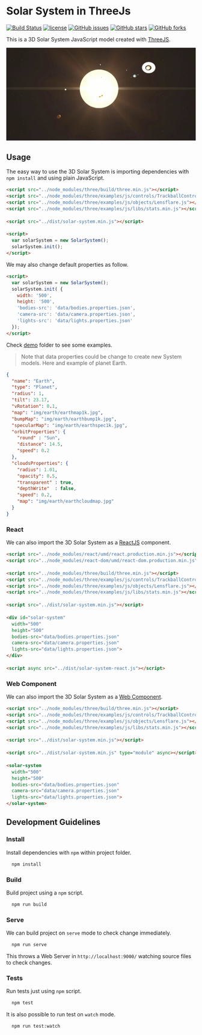# Solar System in ThreeJs

[![Build Status](https://travis-ci.org/kdaimiel/solar-system.svg?branch=develop)](https://travis-ci.org/kdaimiel/solar-system)
[![license](https://img.shields.io/github/license/kdaimiel/solar-system.svg)](https://github.com/kdaimiel/solar-system/blob/master/LICENSE)
[![GitHub issues](https://img.shields.io/github/issues/kdaimiel/solar-system.svg)](https://github.com/kdaimiel/solar-system/issues)
[![GitHub stars](https://img.shields.io/github/stars/kdaimiel/solar-system.svg)](https://github.com/kdaimiel/solar-system/stargazers)
[![GitHub forks](https://img.shields.io/github/forks/kdaimiel/solar-system.svg)](https://github.com/kdaimiel/solar-system/network)

This is a 3D Solar System JavaScript model created with [ThreeJS](https://threejs.org/).

![alt text](media/solar-system.gif)

## Usage

The easy way to use the 3D Solar System is importing dependencies with `npm install` and using plain JavaScript.

```html
<script src="../node_modules/three/build/three.min.js"></script>
<script src="../node_modules/three/examples/js/controls/TrackballControls.js"></script>
<script src="../node_modules/three/examples/js/objects/Lensflare.js"></script>
<script src="../node_modules/three/examples/js/libs/stats.min.js"></script>

<script src="../dist/solar-system.min.js"></script>

<script>
  var solarSystem = new SolarSystem();
  solarSystem.init();
</script>
```

We may also change default properties as follow.

```html
<script>
  var solarSystem = new SolarSystem();
  solarSystem.init( {
    width: '500',
    height: '500',
    'bodies-src': 'data/bodies.properties.json',
    'camera-src': 'data/camera.properties.json',
    'lights-src': 'data/lights.properties.json'
  });
</script>
```

Check [demo](demo) folder to see some examples.

>Note that data properties could be change to create new System models. Here and example of planet Earth.

```json
{
  "name": "Earth",
  "type": "Planet",
  "radius": 1,
  "tilt": 23.17,
  "vRotation": 0.1,
  "map": "img/earth/earthmap1k.jpg",
  "bumpMap": "img/earth/earthbump1k.jpg",
  "specularMap": "img/earth/earthspec1k.jpg",
  "orbitProperties": {
    "round" : "Sun",
    "distance": 14.5,
    "speed": 0.2
  },
  "cloudsProperties": {
    "radius": 1.01,
    "opacity": 0.5,
    "transparent" : true,
    "depthWrite"  : false,
    "speed": 0.2,
    "map": "img/earth/earthcloudmap.jpg"
  }
}
```

### React

We can also import the 3D Solar System as a [ReactJS](https://facebook.github.io/react/) component.

```html
<script src="../node_modules/react/umd/react.production.min.js"></script>
<script src="../node_modules/react-dom/umd/react-dom.production.min.js"></script>

<script src="../node_modules/three/build/three.min.js"></script>
<script src="../node_modules/three/examples/js/controls/TrackballControls.js"></script>
<script src="../node_modules/three/examples/js/objects/Lensflare.js"></script>
<script src="../node_modules/three/examples/js/libs/stats.min.js"></script>

<script src="../dist/solar-system.min.js"></script>

<div id="solar-system"
  width="500"
  height="500"
  bodies-src="data/bodies.properties.json"
  camera-src="data/camera.properties.json"
  lights-src="data/lights.properties.json">
</div>

<script async src="../dist/solar-system-react.js"></script>
```

### Web Component

We can also import the 3D Solar System as a [Web Component](https://developer.mozilla.org/en-US/docs/Web/Web_Components).

```html
<script src="../node_modules/three/build/three.min.js"></script>
<script src="../node_modules/three/examples/js/controls/TrackballControls.js"></script>
<script src="../node_modules/three/examples/js/objects/Lensflare.js"></script>
<script src="../node_modules/three/examples/js/libs/stats.min.js"></script>

<script src="../dist/solar-system.min.js"></script>

<script src="../dist/solar-system.min.js" type="module" async></script>

<solar-system
  width="500"
  height="500"
  bodies-src="data/bodies.properties.json"
  camera-src="data/camera.properties.json"
  lights-src="data/lights.properties.json">
</solar-system>
```

## Development Guidelines

### Install

Install dependencies with `npm` within project folder.

```sh
  npm install
```

### Build

Build project using a `npm` script.

```sh
  npm run build
```

### Serve

We can build project on `serve` mode to check change immediately.

```sh
  npm run serve
```

This throws a Web Server in `http://localhost:9000/` watching source files to check changes.

### Tests

Run tests just using `npm` script.

```sh
  npm test
```

It is also possible to run test on `watch` mode.

```sh
  npm run test:watch
```
